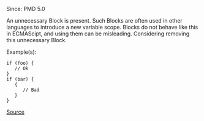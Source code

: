 Since: PMD 5.0

An unnecessary Block is present.  Such Blocks are often used in other languages to
    introduce a new variable scope.  Blocks do not behave like this in ECMAScipt, and using them can
    be misleading.  Considering removing this unnecessary Block.

Example(s):
```
if (foo) {
   // Ok
}
if (bar) {
   {
      // Bad
   }
}
```

[Source](https://pmd.github.io/pmd-5.6.1/pmd-javascript/rules/ecmascript/unnecessary.html#UnnecessaryBlock)
